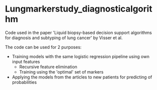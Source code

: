 # Lungmarkerstudy_diagnosticalgorithm

Code used in the paper 'Liquid biopsy-based decision support algorithms for diagnosis and subtyping of lung cancer' by Visser et al. 

The code can be used for 2 purposes:
- Training models with the same logistic regression pipeline using own input features
  - Recursive feature elimination
  - Training using the 'optimal' set of markers
- Applying the models from the articles to new patients for predicting of probabilities

